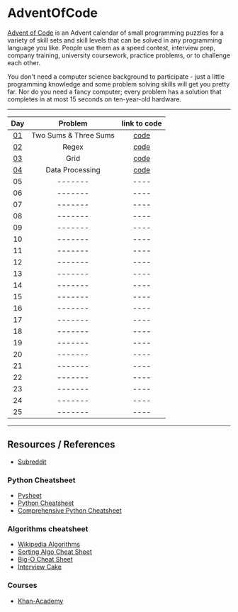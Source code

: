 # AdventOfCode

[Advent of Code](https://adventofcode.com) is an Advent calendar of small programming puzzles for a variety of skill sets and skill levels that can be solved in any programming language you like. People use them as a speed contest, interview prep, company training, university coursework, practice problems, or to challenge each other.

You don't need a computer science background to participate - just a little programming knowledge and some problem solving skills will get you pretty far. Nor do you need a fancy computer; every problem has a solution that completes in at most 15 seconds on ten-year-old hardware.

---

Day | Problem | link to code 
:---: | :-------: | :----:
[01](Day_1) | Two Sums & Three Sums | [code](Day_1/solution.py) 
[02](Day_2) | Regex | [code](Day_2/solution.py) 
[03](Day_3) | Grid | [code](Day_3/solution.py) 
[04](Day_4) | Data Processing | [code](Day_4/solution.py) 
05 | ------- | ----
06 | ------- | ----
07 | ------- | ----
08 | ------- | ----
09 | ------- | ----
10 | ------- | ----
11 | ------- | ----
12 | ------- | ----
13 | ------- | ----
14 | ------- | ----
15 | ------- | ----
16 | ------- | ----
17 | ------- | ----
18 | ------- | ----
19 | ------- | ----
20 | ------- | ----
21 | ------- | ----
22 | ------- | ----
23 | ------- | ----
24 | ------- | ----
25 | ------- | ----

---

## Resources / References

* [Subreddit](https://www.reddit.com/r/adventofcode/)

### Python Cheatsheet
* [Pysheet](https://www.pythonsheets.com)
* [Python Cheatsheet](https://www.pythoncheatsheet.org)
* [Comprehensive Python Cheatsheet](https://gto76.github.io/python-cheatsheet/)

### Algorithms cheatsheet
* [Wikipedia Algorithms](https://en.wikipedia.org/wiki/List_of_algorithms)
* [Sorting Algo Cheat Sheet](https://www.interviewcake.com/sorting-algorithm-cheat-sheet)
* [Big-O Cheat Sheet](https://www.bigocheatsheet.com)
* [Interview Cake](https://www.interviewcake.com)

### Courses
* [Khan-Academy](https://www.khanacademy.org/computing/computer-science/algorithms)
